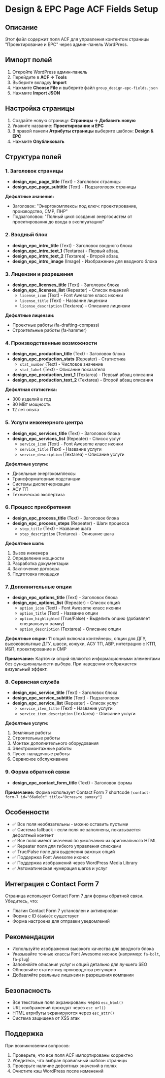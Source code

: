 # Design & EPC Page ACF Fields Setup

## Описание

Этот файл содержит поля ACF для управления контентом страницы "Проектирование и EPC" через админ-панель WordPress.

## Импорт полей

1. Откройте WordPress админ-панель
2. Перейдите в **ACF → Tools**
3. Выберите вкладку **Import**
4. Нажмите **Choose File** и выберите файл `group_design-epc-fields.json`
5. Нажмите **Import JSON**

## Настройка страницы

1. Создайте новую страницу: **Страницы → Добавить новую**
2. Укажите название: **Проектирование и EPC**
3. В правой панели **Атрибуты страницы** выберите шаблон: **Design & EPC**
4. Нажмите **Опубликовать**

## Структура полей

### 1. Заголовок страницы
- **design_epc_page_title** (Text) - Заголовок страницы
- **design_epc_page_subtitle** (Text) - Подзаголовок страницы

**Дефолтные значения:**
- Заголовок: "Энергокомплексы под ключ: проектирование, производство, СМР, ПНР"
- Подзаголовок: "Полный цикл создания энергосистем от проектирования до ввода в эксплуатацию"

### 2. Вводный блок
- **design_epc_intro_title** (Text) - Заголовок вводного блока
- **design_epc_intro_text_1** (Textarea) - Первый абзац
- **design_epc_intro_text_2** (Textarea) - Второй абзац  
- **design_epc_intro_image** (Image) - Изображение для вводного блока

### 3. Лицензии и разрешения
- **design_epc_licenses_title** (Text) - Заголовок блока
- **design_epc_licenses_list** (Repeater) - Список лицензий
  - `license_icon` (Text) - Font Awesome класс иконки
  - `license_title` (Text) - Название лицензии
  - `license_description` (Textarea) - Описание лицензии

**Дефолтные лицензии:**
- Проектные работы (fa-drafting-compass)
- Строительные работы (fa-hammer)

### 4. Производственные возможности
- **design_epc_production_title** (Text) - Заголовок блока
- **design_epc_production_stats** (Repeater) - Статистика
  - `stat_number` (Text) - Числовое значение
  - `stat_label` (Text) - Описание показателя
- **design_epc_production_text_1** (Textarea) - Первый абзац описания
- **design_epc_production_text_2** (Textarea) - Второй абзац описания

**Дефолтная статистика:**
- 300 изделий в год
- 80 МВт мощность
- 12 лет опыта

### 5. Услуги инженерного центра
- **design_epc_services_title** (Text) - Заголовок блока
- **design_epc_services_list** (Repeater) - Список услуг
  - `service_icon` (Text) - Font Awesome класс иконки
  - `service_title` (Text) - Название услуги
  - `service_description` (Textarea) - Описание услуги

**Дефолтные услуги:**
- Дизельные энергокомплексы
- Трансформаторные подстанции
- Системы диспетчеризации
- АСУ ТП
- Техническая экспертиза

### 6. Процесс приобретения
- **design_epc_process_title** (Text) - Заголовок блока
- **design_epc_process_steps** (Repeater) - Шаги процесса
  - `step_title` (Text) - Название шага
  - `step_description` (Textarea) - Описание шага

**Дефолтные шаги:**
1. Вызов инженера
2. Определение мощности
3. Разработка документации
4. Заключение договора
5. Подготовка площадки

### 7. Дополнительные опции
- **design_epc_options_title** (Text) - Заголовок блока
- **design_epc_options_list** (Repeater) - Список опций
  - `option_icon` (Text) - Font Awesome класс иконки
  - `option_title` (Text) - Название опции
  - `option_highlighted` (True/False) - Выделить опцию (добавляет специальную рамку)
  - `option_description` (Textarea) - Описание опции

**Дефолтные опции:** 11 опций включая контейнеры, опции для ДГУ, высоковольтные ДГУ, шасси, кожухи, АСУ ТП, АВР, интеграцию с КТП, ИБП, проектирование и СМР

**Примечание:** Карточки опций являются информационными элементами без функциональности выбора. При наведении отображается визуальный эффект.

### 8. Сервисная служба
- **design_epc_service_title** (Text) - Заголовок блока
- **design_epc_service_subtitle** (Text) - Подзаголовок
- **design_epc_service_list** (Repeater) - Список услуг
  - `service_item_title` (Text) - Название услуги
  - `service_item_description` (Textarea) - Описание услуги

**Дефолтные услуги:**
1. Земляные работы
2. Строительные работы
3. Монтаж дополнительного оборудования
4. Электромонтажные работы
5. Пуско-наладочные работы
6. Сервисное обслуживание

### 9. Форма обратной связи
- **design_epc_contact_form_title** (Text) - Заголовок формы

**Примечание:** Форма использует Contact Form 7 shortcode `[contact-form-7 id="66a6e0c" title="Оставьте заявку"]`

## Особенности

- ✅ Все поля необязательны - можно оставить пустыми
- ✅ Система fallback - если поля не заполнены, показывается дефолтный контент
- ✅ Все поля имеют значения по умолчанию из оригинального HTML
- ✅ Repeater поля для гибкого управления списками
- ✅ True/False поле для выделения важных опций
- ✅ Поддержка Font Awesome иконок
- ✅ Поддержка изображений через WordPress Media Library
- ✅ Автоматическая нумерация шагов и услуг

## Интеграция с Contact Form 7

Страница использует Contact Form 7 для формы обратной связи. Убедитесь, что:
- Плагин Contact Form 7 установлен и активирован
- Форма с ID `66a6e0c` существует
- Форма настроена для отправки уведомлений

## Рекомендации

- Используйте изображения высокого качества для вводного блока
- Указывайте точные классы Font Awesome иконок (например: `fa-bolt`, `fa-plug`)
- Заполняйте описания услуг и опций детально для лучшего SEO
- Обновляйте статистику производства регулярно
- Добавляйте реальные лицензии и разрешения компании

## Безопасность

- Все текстовые поля экранированы через `esc_html()`
- URL изображений проходят через `esc_url()`
- HTML атрибуты экранируются через `esc_attr()`
- Система защищена от XSS атак

## Поддержка

При возникновении вопросов:
1. Проверьте, что все поля ACF импортированы корректно
2. Убедитесь, что выбран правильный шаблон страницы
3. Проверьте наличие дефолтных значений в полях
4. Очистите кэш WordPress после изменений
